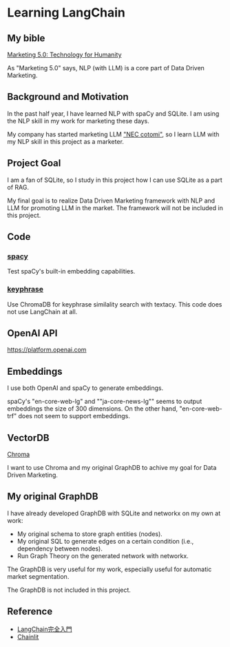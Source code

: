 # Learning LangChain

## My bible

[Marketing 5.0: Technology for Humanity](https://www.wiley.com/en-br/Marketing+5.0%3A+Technology+for+Humanity-p-9781119668510)

As "Marketing 5.0" says, NLP (with LLM) is a core part of Data Driven Marketing.

## Background and Motivation

In the past half year, I have learned NLP with spaCy and SQLite. I am using the NLP skill in my work for marketing these days.

My company has started marketing LLM ["NEC cotomi"](https://www.nec.com/en/press/202404/global_20240424_01.html), so I learn LLM with my NLP skill in this project as a marketer.

## Project Goal

I am a fan of SQLite, so I study in this project how I can use SQLite as a part of RAG.

My final goal is to realize Data Driven Marketing framework with NLP and LLM for promoting LLM in the market. The framework will not be included in this project.

## Code

### [spacy](./spacy)

Test spaCy's built-in embedding capabilities.

### [keyphrase](./keyphrase)

Use ChromaDB for keyphrase similality search with textacy.
This code does not use LangChain at all.

## OpenAI API

https://platform.openai.com

## Embeddings

I use both OpenAI and spaCy to generate embeddings.

spaCy's "en-core-web-lg" and ""ja-core-news-lg"" seems to output embeddings the size of 300 dimensions.
On the other hand, "en-core-web-trf" does not seem to support embeddings.

## VectorDB

[Chroma](https://www.trychroma.com/)

I want to use Chroma and my original GraphDB to achive my goal for Data Driven Marketing.

## My original GraphDB

I have already developed GraphDB with SQLite and networkx on my own at work:
- My original schema to store graph entities (nodes).
- My original SQL to generate edges on a certain condition (i.e., dependency between nodes).
- Run Graph Theory on the generated network with networkx.

The GraphDB is very useful for my work, especially useful for automatic market segmentation.

The GraphDB is not included in this project.

## Reference

- [LangChain完全入門](https://github.com/harukaxq/langchain-book)
- [Chainlit](https://github.com/Chainlit/chainlit)
